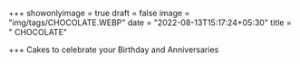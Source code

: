 
+++
 showonlyimage = true
 draft = false
 image = "img/tags/CHOCOLATE.WEBP" 
 date = "2022-08-13T15:17:24+05:30" 
 title = " CHOCOLATE" 

+++ 
 Cakes to celebrate your Birthday and Anniversaries
